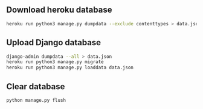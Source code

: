 ## Download heroku database
```bash
heroku run python3 manage.py dumpdata --exclude contenttypes > data.json
```
## Upload Django database
```bash
django-admin dumpdata --all > data.json
heroku run python3 manage.py migrate
heroku run python3 manage.py loaddata data.json
```

## Clear database
```bash
python manage.py flush
```